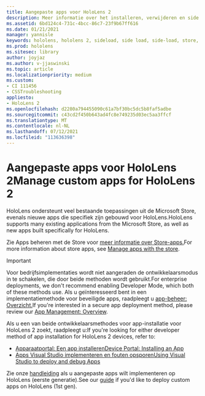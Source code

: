 ```yaml
---
title: Aangepaste apps voor HoloLens 2
description: Meer informatie over het installeren, verwijderen en side loaden van aangepaste holographic-apps op HoloLens 2 apparaten met behulp van de Apparaatportal en Visual Studio.
ms.assetid: 6bd124c4-731c-4bcc-86c7-23f9b67ff616
ms.date: 01/21/2021
manager: yannisle
keywords: hololens, hololens 2, sideload, side load, side-load, store, uwp, app, install
ms.prod: hololens
ms.sitesec: library
author: joyjaz
ms.author: v-jjaswinski
ms.topic: article
ms.localizationpriority: medium
ms.custom:
- CI 111456
- CSSTroubleshooting
appliesto:
- HoloLens 2
ms.openlocfilehash: d2280a794455090c61a7bf30bc5dc5b8faf5adbe
ms.sourcegitcommit: c43cd2f450b643ad4fc8e749235d03ec5aa3ffcf
ms.translationtype: MT
ms.contentlocale: nl-NL
ms.lasthandoff: 07/12/2021
ms.locfileid: "113636398"
---
```

# <a name="manage-custom-apps-for-hololens-2"></a><span data-ttu-id="c2db9-104">Aangepaste apps voor HoloLens 2</span><span class="sxs-lookup"><span data-stu-id="c2db9-104">Manage custom apps for HoloLens 2</span></span>

<span data-ttu-id="c2db9-105">HoloLens ondersteunt veel bestaande toepassingen uit de Microsoft Store, evenals nieuwe apps die specifiek zijn gebouwd voor HoloLens.</span><span class="sxs-lookup"><span data-stu-id="c2db9-105">HoloLens supports many existing applications from the Microsoft Store, as well as new apps built specifically for HoloLens.</span></span> 

<span data-ttu-id="c2db9-106">Zie Apps beheren met de Store voor [meer informatie over Store-apps.](holographic-store-apps.md)</span><span class="sxs-lookup"><span data-stu-id="c2db9-106">For more information about store apps, see [Manage apps with the store](holographic-store-apps.md).</span></span>

> [!IMPORTANT]
> <span data-ttu-id="c2db9-107">Voor bedrijfsimplementaties wordt niet aangeraden de ontwikkelaarsmodus in te schakelen, die door beide methoden wordt gebruikt.</span><span class="sxs-lookup"><span data-stu-id="c2db9-107">For enterprise deployments, we don't recommend enabling Developer Mode, which both of these methods use.</span></span> <span data-ttu-id="c2db9-108">Als u geïnteresseerd bent in een implementatiemethode voor beveiligde apps, raadpleegt u [app-beheer: Overzicht.](app-deploy-overview.md)</span><span class="sxs-lookup"><span data-stu-id="c2db9-108">If you're interested in a secure app deployment method, please review our [App Management: Overview](app-deploy-overview.md).</span></span>

<span data-ttu-id="c2db9-109">Als u een van beide ontwikkelaarsmethodes voor app-installatie voor HoloLens 2 zoekt, raadpleegt u:</span><span class="sxs-lookup"><span data-stu-id="c2db9-109">If you're looking for either developer method of app installation for HoloLens 2 devices, refer to:</span></span>

- [<span data-ttu-id="c2db9-110">Apparaatportal: Een app installeren</span><span class="sxs-lookup"><span data-stu-id="c2db9-110">Device Portal: Installing an App</span></span>](/windows/mixed-reality/develop/platform-capabilities-and-apis/using-the-windows-device-portal#installing-an-app)
- [<span data-ttu-id="c2db9-111">Apps Visual Studio implementeren en fouten opsporen</span><span class="sxs-lookup"><span data-stu-id="c2db9-111">Using Visual Studio to deploy and debug Apps</span></span>](/windows/mixed-reality/develop/platform-capabilities-and-apis/using-visual-studio)

<span data-ttu-id="c2db9-112">Zie onze [handleiding](holographic-custom-apps.md) als u aangepaste apps wilt implementeren op HoloLens (eerste generatie).</span><span class="sxs-lookup"><span data-stu-id="c2db9-112">See our [guide](holographic-custom-apps.md) if you'd like to deploy custom apps on HoloLens (1st gen).</span></span>

